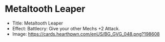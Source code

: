 # Metaltooth Leaper
- Title:  Metaltooth Leaper
- Effect:  Battlecry: Give your other Mechs +2 Attack.
- Image:  https://cards.hearthpwn.com/enUS/BG_GVG_048.png?198608
